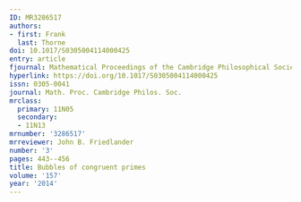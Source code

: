 ```yaml
---
ID: MR3286517
authors:
- first: Frank
  last: Thorne
doi: 10.1017/S0305004114000425
entry: article
fjournal: Mathematical Proceedings of the Cambridge Philosophical Society
hyperlink: https://doi.org/10.1017/S0305004114000425
issn: 0305-0041
journal: Math. Proc. Cambridge Philos. Soc.
mrclass:
  primary: 11N05
  secondary:
  - 11N13
mrnumber: '3286517'
mrreviewer: John B. Friedlander
number: '3'
pages: 443--456
title: Bubbles of congruent primes
volume: '157'
year: '2014'
---
```


